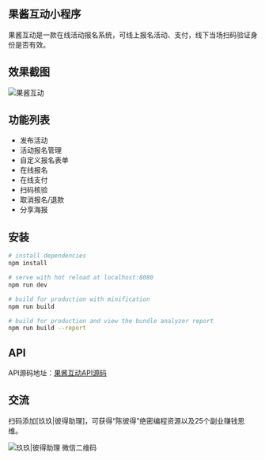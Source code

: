## 果酱互动小程序

果酱互动是一款在线活动报名系统，可线上报名活动、支付，线下当场扫码验证身份是否有效。

## 效果截图

![果酱互动](https://cdn.guojiang.club/activity1012.jpg)

## 功能列表

- 发布活动
- 活动报名管理
- 自定义报名表单
- 在线报名
- 在线支付
- 扫码核验
- 取消报名/退款
- 分享海报

## 安装

``` bash
# install dependencies
npm install

# serve with hot reload at localhost:8080
npm run dev

# build for production with minification
npm run build

# build for production and view the bundle analyzer report
npm run build --report
```

## API

API源码地址：[果酱互动API源码](https://github.com/guojiangclub/activity.api)

## 交流

扫码添加[玖玖|彼得助理]，可获得“陈彼得”绝密编程资源以及25个副业赚钱思维。

![玖玖|彼得助理 微信二维码](https://cdn.guojiang.club/xiaojunjunqyewx2.jpg)